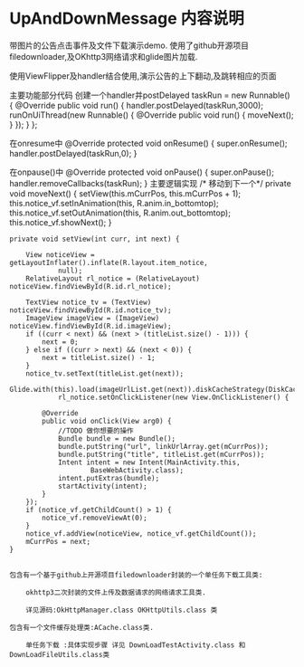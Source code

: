 # UpAndDownMessage 内容说明
  带图片的公告点击事件及文件下载演示demo. 使用了github开源项目filedownloader,及OKhttp3网络请求和glide图片加载.

   使用ViewFlipper及handler结合使用,演示公告的上下翻动,及跳转相应的页面

   主要功能部分代码
       创建一个handler并postDelayed
      taskRun = new Runnable() {
            @Override
            public void run() {
                handler.postDelayed(taskRun,3000);
                runOnUiThread(new Runnable() {
                    @Override
                    public void run() {
                        moveNext();
                    }
                });
            }
        };

在onresume中
          @Override
    protected void onResume() {
        super.onResume();
        handler.postDelayed(taskRun,0);
    }

 在onpause()中
      @Override
    protected void onPause() {
        super.onPause();
        handler.removeCallbacks(taskRun);
    }
       主要逻辑实现 
      /* 移动到下一个*/
      private void moveNext() {
        setView(this.mCurrPos, this.mCurrPos + 1);
        this.notice_vf.setInAnimation(this, R.anim.in_bottomtop);
        this.notice_vf.setOutAnimation(this, R.anim.out_bottomtop);
        this.notice_vf.showNext();
    }
    
    private void setView(int curr, int next) {

        View noticeView = getLayoutInflater().inflate(R.layout.item_notice,
                null);
        RelativeLayout rl_notice = (RelativeLayout) noticeView.findViewById(R.id.rl_notice);

        TextView notice_tv = (TextView) noticeView.findViewById(R.id.notice_tv);
        ImageView imageView = (ImageView) noticeView.findViewById(R.id.imageView);
        if ((curr < next) && (next > (titleList.size() - 1))) {
            next = 0;
        } else if ((curr > next) && (next < 0)) {
            next = titleList.size() - 1;
        }
        notice_tv.setText(titleList.get(next));
        Glide.with(this).load(imageUrlList.get(next)).diskCacheStrategy(DiskCacheStrategy.ALL).placeholder(R.mipmap.ic_launcher).into(imageView);
                rl_notice.setOnClickListener(new View.OnClickListener() {

            @Override
            public void onClick(View arg0) {
                //TODO 做你想要的操作
                Bundle bundle = new Bundle();
                bundle.putString("url", linkUrlArray.get(mCurrPos));
                bundle.putString("title", titleList.get(mCurrPos));
                Intent intent = new Intent(MainActivity.this,
                        BaseWebActivity.class);
                intent.putExtras(bundle);
                startActivity(intent);
            }
        });
        if (notice_vf.getChildCount() > 1) {
            notice_vf.removeViewAt(0);
        }
        notice_vf.addView(noticeView, notice_vf.getChildCount());
        mCurrPos = next;
    }
    
    
    包含有一个基于github上开源项目filedownloader封装的一个单任务下载工具类: 
    
        okhttp3二次封装的文件上传及数据请求的网络请求工具类.
        
        详见源码:OkHttpManager.class OKHttpUtils.class 类
        
    包含有一个文件缓存处理类:ACache.class类.
        
        单任务下载 :具体实现步骤 详见 DownLoadTestActivity.class 和 DownLoadFileUtils.class类
          
